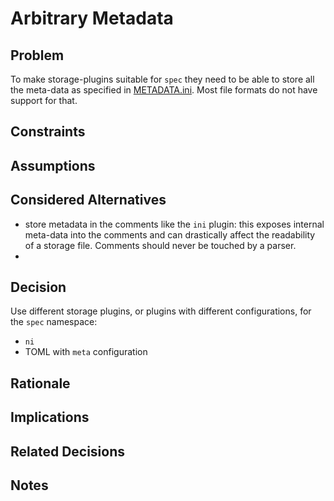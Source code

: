 # Arbitrary Metadata

## Problem

To make storage-plugins suitable for `spec` they need to be able to store
all the meta-data as specified in [METADATA.ini](/doc/METADATA.ini).
Most file formats do not have support for that.

## Constraints

## Assumptions

## Considered Alternatives

- store metadata in the comments like the `ini` plugin:
  this exposes internal meta-data into the comments and
  can drastically affect the readability of a storage file.
  Comments should never be touched by a parser.
-

## Decision

Use different storage plugins, or plugins with different configurations,
for the `spec` namespace:

- `ni`
- TOML with `meta` configuration

## Rationale

## Implications

## Related Decisions

## Notes
